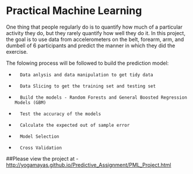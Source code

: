 # Practical Machine Learning
One thing that people regularly do is to quantify how much of a particular activity they do, but they rarely quantify how well they do it. In this project, the goal is to use data from accelerometers on the belt, forearm, arm, and dumbell of 6 participants and predict the manner in which they did the exercise.

The folowing process will be followed to build the prediction model:  

*       Data anlysis and data manipulation to get tidy data  
*       Data Slicing to get the training set and testing set  
*       Build the models - Random Forests and General Boosted Regression Models (GBM)  
*       Test the accuracy of the models  
*       Calculate the expected out of sample error  
*       Model Selection  
*       Cross Validation 

##Please view the project at - http://yogamayas.github.io/Predictive_Assignment/PML_Project.html

